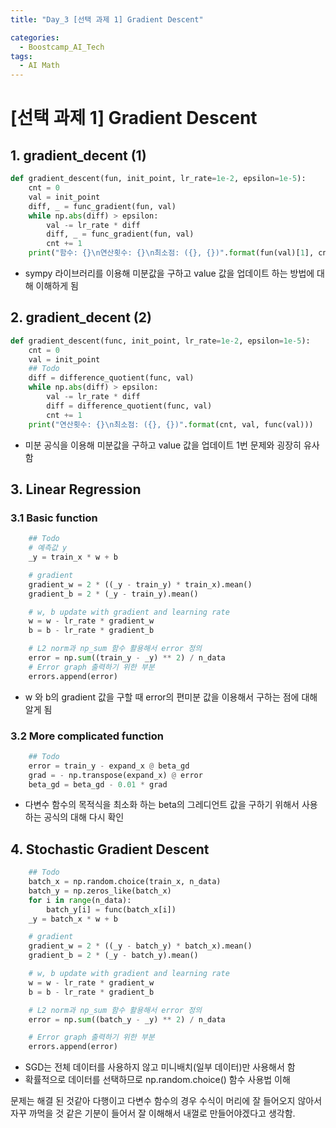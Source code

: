 ```yaml
---
title: "Day_3 [선택 과제 1] Gradient Descent"

categories:
  - Boostcamp_AI_Tech
tags:
  - AI Math
---
```


# [선택 과제 1] Gradient Descent

## 1. gradient_decent (1)
```python
def gradient_descent(fun, init_point, lr_rate=1e-2, epsilon=1e-5):
    cnt = 0
    val = init_point
    diff, _ = func_gradient(fun, val)
    while np.abs(diff) > epsilon:
        val -= lr_rate * diff
        diff, _ = func_gradient(fun, val)
        cnt += 1
    print("함수: {}\n연산횟수: {}\n최소점: ({}, {})".format(fun(val)[1], cnt, val, fun(val)[0]))
```

- sympy 라이브러리를 이용해 미분값을 구하고 value 값을 업데이트 하는 방법에 대해 이해하게 됨

## 2. gradient_decent (2)
```python
def gradient_descent(func, init_point, lr_rate=1e-2, epsilon=1e-5):
    cnt = 0
    val = init_point
    ## Todo
    diff = difference_quotient(func, val)
    while np.abs(diff) > epsilon:
        val -= lr_rate * diff
        diff = difference_quotient(func, val)
        cnt += 1
    print("연산횟수: {}\n최소점: ({}, {})".format(cnt, val, func(val)))
```

- 미분 공식을 이용해 미분값을 구하고 value 값을 업데이트 1번 문제와 굉장히 유사함

## 3. Linear Regression

### 3.1 Basic function
```python
    ## Todo
    # 예측값 y
    _y = train_x * w + b

    # gradient
    gradient_w = 2 * ((_y - train_y) * train_x).mean()
    gradient_b = 2 * (_y - train_y).mean()

    # w, b update with gradient and learning rate
    w = w - lr_rate * gradient_w
    b = b - lr_rate * gradient_b

    # L2 norm과 np_sum 함수 활용해서 error 정의
    error = np.sum((train_y - _y) ** 2) / n_data
    # Error graph 출력하기 위한 부분
    errors.append(error)
```

- w 와 b의 gradient 값을 구할 때 error의 편미분 값을 이용해서 구하는 점에 대해 알게 됨

### 3.2 More complicated function
```python
    ## Todo
    error = train_y - expand_x @ beta_gd
    grad = - np.transpose(expand_x) @ error
    beta_gd = beta_gd - 0.01 * grad
```

- 다변수 함수의 목적식을 최소화 하는 beta의 그레디언트 값을 구하기 위해서 사용하는 공식의 대해 다시 확인

## 4. Stochastic Gradient Descent
```python
    ## Todo
    batch_x = np.random.choice(train_x, n_data)
    batch_y = np.zeros_like(batch_x)
    for i in range(n_data):
        batch_y[i] = func(batch_x[i])
    _y = batch_x * w + b

    # gradient
    gradient_w = 2 * ((_y - batch_y) * batch_x).mean()
    gradient_b = 2 * (_y - batch_y).mean()

    # w, b update with gradient and learning rate
    w = w - lr_rate * gradient_w
    b = b - lr_rate * gradient_b

    # L2 norm과 np_sum 함수 활용해서 error 정의
    error = np.sum((batch_y - _y) ** 2) / n_data

    # Error graph 출력하기 위한 부분
    errors.append(error)
```

- SGD는 전체 데이터를 사용하지 않고 미니배치(일부 데이터)만 사용해서 함
- 확률적으로 데이터를 선택하므로 np.random.choice() 함수 사용법 이해

문제는 해결 된 것같아 다행이고 다변수 함수의 경우 수식이 머리에 잘 들어오지 않아서 자꾸 까먹을 것 같은 기분이 들어서 잘 이해해서 내껄로 만들어야겠다고 생각함.